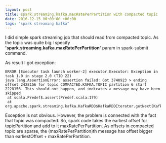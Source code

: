 ```yaml
---
layout: post
title: spark.streaming.kafka.maxRatePerPartition with compacted topic
date: 2016-12-15 00:00:00 +00:00
tags: "spark streaming kafka"
---
```

I did simple spark streaming job that should read from compacted topic. As the topic was quite big I specify **'spark.streaming.kafka.maxRatePerPartition'** param in spark-submit command.

As result I got exception:

 ```
ERROR [Executor task launch worker-2] executor.Executor: Exception in task 1.0 in stage 2.0 (TID 22)
java.lang.AssertionError: assertion failed: Got 3740923 > ending offset 2428156 for topic COMPACTED.KAFKA.TOPIC partition 6 start 2228156. This should not happen, and indicates a message may have been skipped
  at scala.Predef$.assert(Predef.scala:179)
  at org.apache.spark.streaming.kafka.KafkaRDD$KafkaRDDIterator.getNext(KafkaRDD.scala:217)
 ```

Exception is not obvious. However, the problem is connected with the fact that topic was compacted. So, spark code takes the earliest offset for topicPartition and add to it maxRatePerPartition. As offsets in compacted topic are sparse, the (maxRatePerPartition)th message has offset bigger than earliestOffset + maxRatePerPartition.
